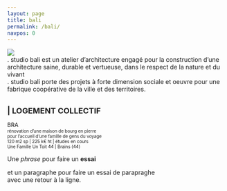 ```yaml
---
layout: page
title: bali 
permalink: /bali/
navpos: 0
---
```


<img class="col one right" src="{{site.baseurl}}/img/prof_pic.jpg">

<br/>
. studio bali est un atelier d’architecture engagé pour la construction d’une architecture saine, durable et vertueuse, dans le respect de la nature et du vivant
<br>. studio bali porte des projets à forte dimension sociale et oeuvre pour une fabrique coopérative de la ville et des territoires.


<br> **<FONT size="4em"> | LOGEMENT COLLECTIF</FONT>**

<FONT size="2em"> BRA </FONT>
<br> <FONT size="1em">rénovation d’une maison de bourg en pierre
<br> pour l’accueil d’une famille de gens du voyage
<br> 120 m2 sp | 225 k€ ht | études en cours
<br> Une Famille Un Toit 44 | Brains (44) </FONT>


Une _phrase_ pour faire un **essai**

et un paragraphe pour faire un essai de parapraghe <br> avec une retour à la ligne.
